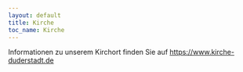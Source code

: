 ```yaml
---
layout: default
title: Kirche
toc_name: Kirche
---
```


Informationen zu unserem  Kirchort finden Sie auf <a href="https://www.kirche-duderstadt.de/kirchorte/duderstadt-breitenberg-st-mariae-verkuendigung/">https://www.kirche-duderstadt.de</a>

